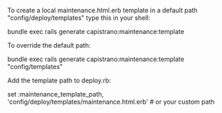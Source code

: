 To create a local maintenance.html.erb template in a default path "config/deploy/templates" type this in your shell:

bundle exec rails generate capistrano:maintenance:template

To override the default path:

bundle exec rails generate capistrano:maintenance:template "config/templates"

Add the template path to deploy.rb:

set :maintenance_template_path, 'config/deploy/templates/maintenance.html.erb' # or your custom path
